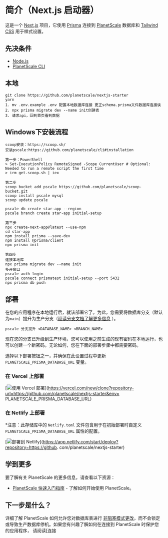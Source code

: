 # 简介（Next.js 启动器） 

这是一个 [Next.js](https://nextjs.org/) 项目，它使用 [Prisma](https://www.prisma.io/) 连接到 [PlanetScale](https://planetscale.com/) 数据库和 [Tailwind CSS](https://tailwindcss.com/) 用于样式设置。

## 先决条件

- [Node.js](https://nodejs.org/en/download/)
- [PlanetScale CLI](https://github.com/planetscale/cli)

## 本地
```
git clone https://github.com/planetscale/nextjs-starter
yarn
1. mv .env.example .env 配置本地数据库连接 更正schema.prisma文件数据库连接诶
2. npx prisma migrate dev --name init创建表
3. 请求api，回到首页看到数据
```

## Windows下安装流程
```
scoop安装：https://scoop.sh/
安装pscale:https://github.com/planetscale/cli#installation

第一步：PowerShell
> Set-ExecutionPolicy RemoteSigned -Scope CurrentUser # Optional: Needed to run a remote script the first time
> irm get.scoop.sh | iex

第二步
scoop bucket add pscale https://github.com/planetscale/scoop-bucket.git
scoop install pscale mysql
scoop update pscale

pscale db create star-app --region 
pscale branch create star-app initial-setup

第三步
npx create-next-app@latest --use-npm
cd star-app
npm install prisma --save-dev
npm install @prisma/client
npx prisma init

第四步
连接本地库
npx prisma migrate dev --name init
多开窗口
pscale auth login
pscale connect prismatest initial-setup --port 5432
npx prisma db push

```

## 部署

在您的应用程序在本地运行后，就该部署它了。为此，您需要将数据库分支（默认为`main`）提升为生产分支（[阅读分支文档了解更多信息](https://docs.planetscale.com/concepts/branching) ）。

```
pscale 分支提升 <DATABASE_NAME> <BRANCH_NAME>
```

现在您的分支已升级到生产环境，您可以使用之前生成的现有密码在本地运行，也可以创建一个新密码。无论如何，您在下面的部署步骤中都需要密码。

选择以下部署按钮之一，并确保在此设置过程中更新 `PLANETSCALE_PRISMA_DATABASE_URL` 变量。

### 在 Vercel 上部署

[![使用 Vercel 部署](https://vercel.com/button)](https://vercel.com/new/clone?repository-url=https://github.com/planetscale/nextjs-starter&env= PLANETSCALE_PRISMA_DATABASE_URL)

### 在 Netlify 上部署

\*注意：此存储库中的 `Netlify.toml` 文件包含用于在初始部署时自定义 `PLANETSCALE_PRISMA_DATABASE_URL` 属性的配置。

[![部署到 Netlify](https://www.netlify.com/img/deploy/button.svg)](https://app.netlify.com/start/deploy?repository=https://github. com/planetscale/nextjs-starter)

## 学到更多

要了解有关 PlanetScale 的更多信息，请查看以下资源：

- [PlanetScale 快速入门指南](https://docs.planetscale.com/tutorials/planetscale-quick-start-guide) - 了解如何开始使用 PlanetScale。

## 下一步是什么？

详细了解 PlanetScale 如何允许您对数据库表进行 [非阻塞模式更改](https://docs.planetscale.com/concepts/nonblocking-schema-changes)，而不会锁定或导致生产数据库停机。如果您有兴趣了解如何在连接到 PlanetScale 时保护您的应用程序，
请阅读[连接